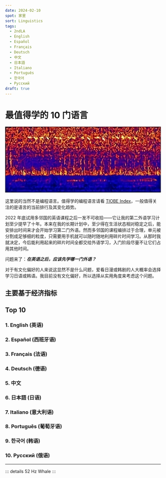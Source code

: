 ```yaml
---
date: 2024-02-10
spot: 家里
sort: Linguistics
tags:
  - 2ndLA
  - English
  - Español
  - Français
  - Deutsch
  - 中文
  - 日本語
  - Italiano
  - Português
  - 한국어
  - Русский
draft: true
---
```


# 最值得学的 10 门语言

![52-hertz Whale](./52-hertz-whale.jpg "A public domain image (cropped & resized). [**NOAA**](https://www.pmel.noaa.gov/acoustics/whales/sounds/sounds_52blue.html). [*commons.wikimedia.org*](https://commons.wikimedia.org/wiki/File:Akblue52a_256_064c.jpg).")

这里说的当然不是编程语言。值得学的编程语言请看 [TIOBE Index](https://www.tiobe.com/tiobe-index/)，一般值得关注的是语言的当前排行及其变化趋势。

2022 年底试用多邻国的英语课程之后一发不可收拾——它让我的第二外语学习计划至少提早了十年。本来在我的长期计划中，至少得在生活状态相对稳定之后，能安排出时间来才会开始学习第二门外语。然而多邻国的课程编排过于合理，单元被分割成足够细的粒度，只需要用手机就可以随时随地利用碎片时间学习。从那时我就决定，今后能利用起来的碎片时间全都交给外语学习，入门阶段尽量不让它们占用其他时间。

问题来了：***在英语之后，应该先学哪一门外语？***

对于有文化偏好的人来说这显然不是什么问题，爱看日漫或韩剧的人大概率会选择学习日语或韩语。我目前没有文化偏好，所以选择从实用角度来考虑这个问题。

## 主要基于经济指标

## Top 10

### 1. English (英语)

### 2. Español (西班牙语)

### 3. Français (法语)

### 4. Deutsch (德语)

### 5. 中文

### 6. 日本語 (日语)

### 7. Italiano (意大利语)

### 8. Português (葡萄牙语)

### 9. 한국어 (韩语)

### 10. Русский (俄语)

---

::: details 52 Hz Whale
:::
